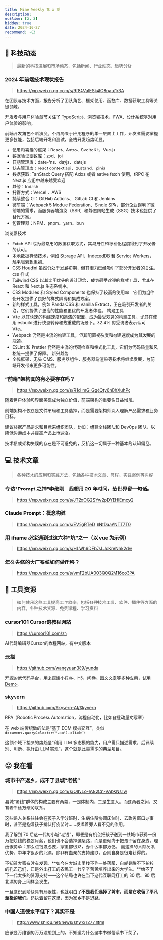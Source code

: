 ```yaml
---
title: Mine Weekly 第 x 期
description:
outline: [2, 3]
hidden: true
date: 2024-10-27
recommend: -83
---
```


## 🚀 科技动态

> 最新的科技进展和市场动态，包括新闻、行业动态、趋势分析

### 2024 年前端技术现状报告

> <https://mp.weixin.qq.com/s/9f84ValESk4lO8paut1r3A>

在团队与技术方面，报告分析了团队角色、框架使用、函数库、数据获取工具等关键领域。

开发者与用户体验章节关注了 TypeScript、浏览器技术、PWA、设计系统等对用户体验的影响。

前端开发角色不断演变，不再局限于应用程序的单一层面上工作，开发者需要掌握更多技能，包括后端开发和测试，全栈开发趋势明显。

- 使用和喜爱的框架：React、Astro、SvelteKit、Vue.js
- 数据验证函数库：zod、joi
- 日期管理库：date-fns、dayjs、datejs
- 状态管理库：react context api、zustand、pinia
- 数据获取: TanStack Query 搭配 Axios 或者 native fetch 使用，tRPC 在 Next.js 应用中越来越受欢迎
- 其他：lodash
- 托管方式：Vercel 、AWS
- 持续整合 CI：GitHub Actions、 GitLab CI 和 Jenkins
- 微前端：Webpack 5 Module Federation、Single SPA，部分企业误判了微前端的需求，而服务器端渲染（SSR）和静态网站生成（SSG）技术也提供了替代方案。
- 包管理器：NPM、pnpm、yarn、bun

浏览器技术

- Fetch API 成为最常用的数据获取方式，其易用性和标准化程度得到了开发者的认可。
- 本地数据存储技术，例如 Storage API、IndexedDB 和 Service Workers，越来越受到重视。
- CSS Houdini 虽然仍处于发展初期，但其潜力已经吸引了部分开发者的关注。
  css 样式
- Tailwind CSS 以其实用优先的设计理念，成为最受欢迎的样式工具，尤其在 React 和 Next.js 生态系统中。
- CSS Modules 和 Styled Components 也保持了较高的使用率，它们为组件化开发提供了良好的样式隔离和集成方案。
- 新的样式工具，例如 Panda CSS 和 Vanilla Extract，正在吸引开发者的关注，它们提供了更高的性能和更优的开发者体验。
  构建工具
- Vite 以其快速的构建速度和简洁的配置，成为最受欢迎的构建工具，尤其在使用 esbuild 进行快速转译和热重载的场景下。82.4% 的受访者表示认可 Vite。
- Webpack 仍然是主流的构建工具，但其配置複杂度和构建速度成为其发展的瓶颈。
- ESLint 和 Prettier 仍然是主流的代码检查和格式化工具，它们为代码质量和风格统一提供了保障。
  新兴趋势
- 全栈框架、无头 CMS、服务器组件、服务器端渲染等技术将继续发展，为前端开发带来更多可能性。

### “前端”架构真的有必要存在吗？

> <https://mp.weixin.qq.com/s/R1d_mG_GgdQty6nDhXuhPg>

随着用户体验和界面美观成为独立价值，前端架构的重要性日益增加。

前端架构不仅仅是文件布局和工具选择，而是需要架构师深入理解产品需求和业务目标。

建议根据产品需求和目标来组织团队，比如：组建全栈团队和 DevOps 团队。以降低沟通成本并提高产品上市速度。

技术债或架构失误的存在是不可避免的，反抗这一切属于一种基本的认知偏见。

## 💻 技术文章

> 各种技术的应用和实践方法，包括各种技术文章、教程、实践案例等内容

### 专访"Prompt 之神"李继刚 - 我想用 20 年时间，给世界留一句话。

> https://mp.weixin.qq.com/s/JT2oOG2SYw2pDYEHlEmcyQ

### Claude Prompt：概念构建

> https://mp.weixin.qq.com/s/EV2gRTeD_6NtDaaANTT7TQ

### 用 iframe 必定遇到过这六种“坑”之一（以 vue 为示例）

> https://mp.weixin.qq.com/s/HLWh6DFb7sLJcKrANhk2dw

### 年久失修的大厂系统如何做迁移？

> https://mp.weixin.qq.com/s/vmF2bUA0O3Q0Q2M16co3PA

## 🔧 工具资源

> 如何使用这些工具提高工作效率，包括各种技术工具、软件、插件等方面的内容，各种技术资源、免费课程、学习资料

### cursor101 Cursor的教程网站
> https://cursor101.com/zh

AI代码编辑器Cursor的教程网站，有中文版本

### 云搭
> https://github.com/wangyuan389/yunda

开源的低代码平台，用来搭建小程序、H5、问卷、图文文章等多种应用，试用 [Demo](https://www.sunmao-design.top/sunmao/admin/#/dooring/home)。

### skyvern

> <https://github.com/Skyvern-AI/Skyvern>

RPA（Robotic Process Automation，流程自动化，比如自批动量文写章）

在 web 端传统做的法是“基于 DOM 模拟交互”，类似 `document.querySelector(".xx").click()`

这领个域下接来的势趋是“利用 LLM 多态模的能力，用户需只描述需求，后识续别、判断、执行由 LLM 实现”，这个就是此类需求的典型项目。

## 😛 我在看

### 城市中产返乡，成不了县城“老钱”

> <https://mp.weixin.qq.com/s/OlIVLo-IA82Cn-VAbXNs1w>

县城“老钱”群体的构成主要有两类，一是体制内，二是生意人。而这两者之间，又有着千丝万缕的联系。

这些熟人关系往往会在孩子入学分班时、生病住院协调床位时、去政务窗口办事时，甚至是抱着孩子排队打疫苗时……发挥着旁人看不见的作用。

我了解到 70 后这一代的小城“老钱”，即便是有机会把孩子送到一线城市获得一份万把块钱的稳定月薪，他们也不会选择这条路，而是更倾向于把孩子留在身边，理由很简单：那么点钱没必要，家里都很熟，办什么事都方便。‍‍ 而这样的人际关系优势，中年才返乡的北漂，除非有血亲的支持建联，否则自身是很难获得的。

不知道大家有没有发现，**如今在大城市里找不到一处落脚，自嘲是脱不下长衫的孔乙己们，正是外出打工的农民工一代辛辛苦苦培养出来的大学生。**给不了下一代太多的资源支持——这个结局也许在当下这代互联网打工的 80 后、90 后北漂的身上同样会发生。

一旦意识到阶级具有局限性，也就明白了**不是我们选择了城市，而是它收留了平凡至极的我们**。还执着留在这里，因为家乡不是退路。

### 中国人道德水平低下？其实不是

> <http://www.shixiu.net/news/shwx/1277.html>

应该是万维钢的万万没想到上的，不知道为什么这本书微信读书下架了。
